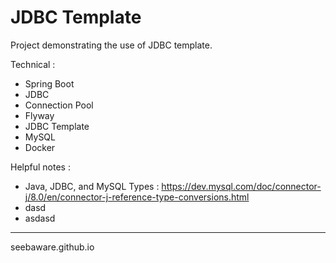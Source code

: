 # JDBC Template

Project demonstrating the use of JDBC template.

Technical :
- Spring Boot
- JDBC
- Connection Pool
- Flyway
- JDBC Template
- MySQL
- Docker

Helpful notes :
- Java, JDBC, and MySQL Types : https://dev.mysql.com/doc/connector-j/8.0/en/connector-j-reference-type-conversions.html
- dasd
- asdasd

---
seebaware.github.io